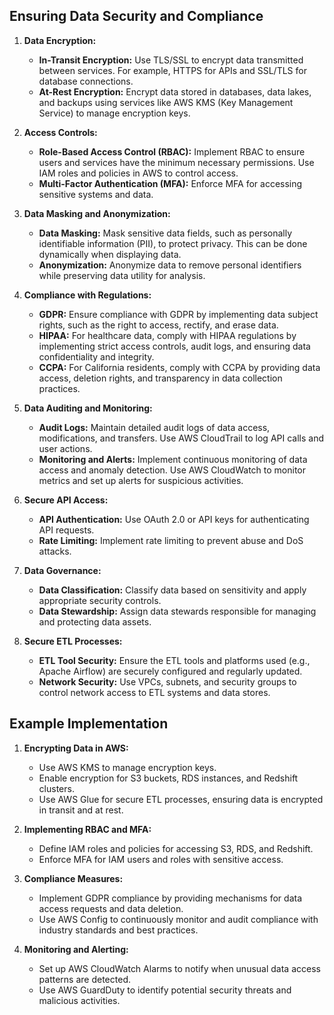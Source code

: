 ## Ensuring Data Security and Compliance

1. **Data Encryption:**
    - **In-Transit Encryption:** Use TLS/SSL to encrypt data transmitted between services. For example, HTTPS for APIs and SSL/TLS for database connections.
    - **At-Rest Encryption:** Encrypt data stored in databases, data lakes, and backups using services like AWS KMS (Key Management Service) to manage encryption keys.

2. **Access Controls:**
    - **Role-Based Access Control (RBAC):** Implement RBAC to ensure users and services have the minimum necessary permissions. Use IAM roles and policies in AWS to control access.
    - **Multi-Factor Authentication (MFA):** Enforce MFA for accessing sensitive systems and data.

3. **Data Masking and Anonymization:**
    - **Data Masking:** Mask sensitive data fields, such as personally identifiable information (PII), to protect privacy. This can be done dynamically when displaying data.
    - **Anonymization:** Anonymize data to remove personal identifiers while preserving data utility for analysis.

4. **Compliance with Regulations:**
    - **GDPR:** Ensure compliance with GDPR by implementing data subject rights, such as the right to access, rectify, and erase data.
    - **HIPAA:** For healthcare data, comply with HIPAA regulations by implementing strict access controls, audit logs, and ensuring data confidentiality and integrity.
    - **CCPA:** For California residents, comply with CCPA by providing data access, deletion rights, and transparency in data collection practices.

5. **Data Auditing and Monitoring:**
    - **Audit Logs:** Maintain detailed audit logs of data access, modifications, and transfers. Use AWS CloudTrail to log API calls and user actions.
    - **Monitoring and Alerts:** Implement continuous monitoring of data access and anomaly detection. Use AWS CloudWatch to monitor metrics and set up alerts for suspicious activities.

6. **Secure API Access:**
    - **API Authentication:** Use OAuth 2.0 or API keys for authenticating API requests.
    - **Rate Limiting:** Implement rate limiting to prevent abuse and DoS attacks.

7. **Data Governance:**
    - **Data Classification:** Classify data based on sensitivity and apply appropriate security controls.
    - **Data Stewardship:** Assign data stewards responsible for managing and protecting data assets.

8. **Secure ETL Processes:**
    - **ETL Tool Security:** Ensure the ETL tools and platforms used (e.g., Apache Airflow) are securely configured and regularly updated.
    - **Network Security:** Use VPCs, subnets, and security groups to control network access to ETL systems and data stores.

## Example Implementation

1. **Encrypting Data in AWS:**
    - Use AWS KMS to manage encryption keys.
    - Enable encryption for S3 buckets, RDS instances, and Redshift clusters.
    - Use AWS Glue for secure ETL processes, ensuring data is encrypted in transit and at rest.

2. **Implementing RBAC and MFA:**
    - Define IAM roles and policies for accessing S3, RDS, and Redshift.
    - Enforce MFA for IAM users and roles with sensitive access.

3. **Compliance Measures:**
    - Implement GDPR compliance by providing mechanisms for data access requests and data deletion.
    - Use AWS Config to continuously monitor and audit compliance with industry standards and best practices.

4. **Monitoring and Alerting:**
    - Set up AWS CloudWatch Alarms to notify when unusual data access patterns are detected.
    - Use AWS GuardDuty to identify potential security threats and malicious activities.
